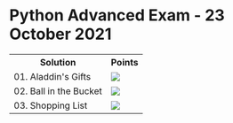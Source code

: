 <h1>Python Advanced Exam - 23 October 2021</h1>
<table>
  <tr>
    <th>Solution</th>
    <th>Points</th>
  </tr>
  <tr>
    <td>01. Aladdin's Gifts</td>
    <td><img src="https://geps.dev/progress/100"></td>
  </tr>
  <tr>
    <td>02. Ball in the Bucket</td>
    <td><img src="https://geps.dev/progress/100"></td>
  </tr>
  <tr>
    <td>03. Shopping List</td>
    <td><img src="https://geps.dev/progress/100"></td>
  </tr>
</table>

